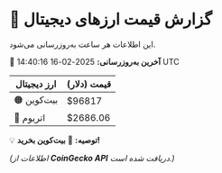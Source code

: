
# 🚀 گزارش قیمت ارزهای دیجیتال
این اطلاعات هر ساعت به‌روزرسانی می‌شود.

📅 **آخرین به‌روزرسانی:** 2025-02-16 14:40:16 UTC

| ارز دیجیتال | قیمت (دلار) |
|------------|------------|
| 🟠 بیت‌کوین | $96817 |
| 🔵 اتریوم  | $2686.06 |

💡 **توصیه:** 🔹 **بیت‌کوین بخرید!**

_(اطلاعات از **CoinGecko API** دریافت شده است.)_
    